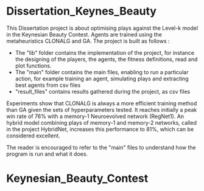 # Dissertation_Keynes_Beauty

This Dissertation project is about optimising plays against the Level-k model in the Keynesian Beauty Contest. Agents are trained using the metaheuristics CLONALG and GA.
The project is built as follows :
- The "lib" folder contains the implementation of the project, for instance the designing of the players, the agents, the fitness definitions, read and plot functions.
- The "main" folder contains the main files, enabling to run a particular action, for example training an agent, simulating plays and extracting best agents from csv files
- "result_files" contains results gathered during the project, as csv files

Experiments show that CLONALG is always a more efficient training method than GA given the sets of hyperparameters tested. It reaches initially a peak win rate of 76% with a memory-1 Neuroevolved network (RegNet1).
An hybrid model combining plays of memory-1 and memory-2 networks, called in the project HybridNet, increases this performance to 81%, which can be considered excellent.

The reader is encouraged to refer to the "main" files to understand how the program is run and what it does.
# Keynesian_Beauty_Contest
